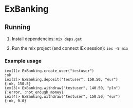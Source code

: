 # ExBanking

## Running

1. Install dependencies:
   ```mix deps.get```

2. Run the mix project (and connect IEx session): ```iex -S mix```

### Example usage
```
iex(1)> ExBanking.create_user("testuser")
:ok
iex(2)> ExBanking.deposit("testuser", 150.50, "eur")
{:ok, 150.5}
iex(3)> ExBanking.withdraw("testuser", 140.50, "pln")
{:error, :not_enough_money}
iex(4)> ExBanking.withdraw("testuser", 150.50, "eur")
{:ok, 0.0}
```

